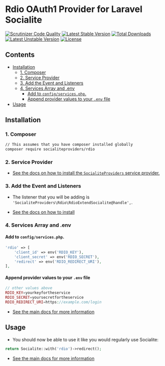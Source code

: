 # Rdio OAuth1 Provider for Laravel Socialite

[![Scrutinizer Code Quality](https://img.shields.io/scrutinizer/g/SocialiteProviders/Rdio.svg?style=flat-square)](https://scrutinizer-ci.com/g/SocialiteProviders/Rdio/?branch=master)
[![Latest Stable Version](https://img.shields.io/packagist/v/socialiteproviders/rdio.svg?style=flat-square)](https://packagist.org/packages/socialiteproviders/rdio)
[![Total Downloads](https://img.shields.io/packagist/dt/socialiteproviders/rdio.svg?style=flat-square)](https://packagist.org/packages/socialiteproviders/rdio)
[![Latest Unstable Version](https://img.shields.io/packagist/vpre/socialiteproviders/rdio.svg?style=flat-square)](https://packagist.org/packages/socialiteproviders/rdio)
[![License](https://img.shields.io/packagist/l/socialiteproviders/rdio.svg?style=flat-square)](https://packagist.org/packages/socialiteproviders/rdio)

<!-- START doctoc generated TOC please keep comment here to allow auto update -->
<!-- DON'T EDIT THIS SECTION, INSTEAD RE-RUN doctoc TO UPDATE -->
## Contents

- [Installation](#installation)
  - [1. Composer](#1-composer)
  - [2. Service Provider](#2-service-provider)
  - [3. Add the Event and Listeners](#3-add-the-event-and-listeners)
  - [4. Services Array and .env](#4-services-array-and-env)
    - [Add to `config/services.php`.](#add-to-configservicesphp)
    - [Append provider values to your `.env` file](#append-provider-values-to-your-env-file)
- [Usage](#usage)

<!-- END doctoc generated TOC please keep comment here to allow auto update -->


## Installation

### 1. Composer

```bash
// This assumes that you have composer installed globally
composer require socialiteproviders/rdio
```

### 2. Service Provider

* [See the docs on how to install the `SocialiteProviders` service provider.](https://github.com/SocialiteProviders/Manager#2-service-provider)


### 3. Add the Event and Listeners

* The listener that you will be adding is `'SocialiteProviders\Rdio\RdioExtendSocialite@handle',`.

* [See the docs on how to install](https://github.com/SocialiteProviders/Manager#3-add-the-event-and-listeners)

### 4. Services Array and .env

#### Add to `config/services.php`.

```php
'rdio' => [
    'client_id' => env('RDIO_KEY'),
    'client_secret' => env('RDIO_SECRET'),
    'redirect' => env('RDIO_REDIRECT_URI'),
],
```

#### Append provider values to your `.env` file

```php
// other values above
RDIO_KEY=yourkeyfortheservice
RDIO_SECRET=yoursecretfortheservice
RDIO_REDIRECT_URI=https://example.com/login
```

* [See the main docs for more information](https://github.com/SocialiteProviders/Manager#4-services-array-and-env)


## Usage

* You should now be able to use it like you would regularly use Socialite:

```php
return Socialite::with('rdio')->redirect();
```

* [See the main docs for more information](https://github.com/SocialiteProviders/Manager#usage)
